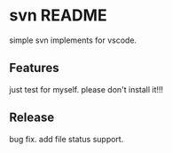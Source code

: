# svn README

simple svn implements for vscode.

## Features

just test for myself. please don't install it!!!

## Release

bug fix.
add file status support.